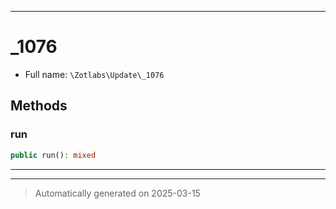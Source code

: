 ***

# _1076





* Full name: `\Zotlabs\Update\_1076`




## Methods


### run



```php
public run(): mixed
```












***


***
> Automatically generated on 2025-03-15

